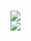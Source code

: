 <br>

![](https://files.catbox.moe/nwhcuo.webp) 
<br>
![](https://komarev.com/ghpvc/?username=dogism&color=900D06)

<br>
